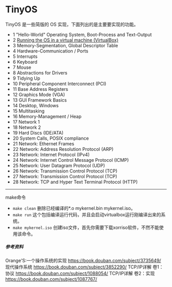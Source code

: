 # TinyOS

TinyOS 是一些简版的 OS 实现，下面列出的是主要要实现的功能。

- 1     "Hello-World" Operating System, Boot-Process and Text-Output
- 2	    [Running the OS in a virtual machine (VirtualBox)](./doc/1.md)
- 3	    Memory-Segmentation, Global Descriptor Table
- 4	    Hardware-Communication / Ports
- 5	    Interrupts
- 6	    Keyboard
- 7	    Mouse
- 8	    Abstractions for Drivers
- 9	    Tidying Up
- 10    Peripheral Component Interconnect (PCI)
- 11	Base Address Registers
- 12	Graphics Mode (VGA)
- 13	GUI Framework Basics
- 14	Desktop, Windows
- 15	Multitasking
- 16	Memory-Management / Heap
- 17	Network 1
- 18	Network 2
- 19	Hard Discs (IDE/ATA)
- 20	System Calls, POSIX compliance
- 21	Network: Ethernet Frames
- 22	Network: Address Resolution Protocol (ARP)
- 23	Network: Internet Protocol (IPv4)
- 24	Network: Internet Control Message Protocol (ICMP)
- 25	Network: User Datagram Protocol (UDP)
- 26	Network: Transmission Control Protocol (TCP)
- 27	Network: Transmission Control Protocol (TCP)
- 28	Network: TCP and Hyper Text Terminal Protocol (HTTP)
-------------------------
make命令
- `make clean`  删除已经编译的*.o mykernel.bin mykernel.iso。
- `make run`    这个包括编译运行代码，并且会启动virtualbox运行刚编译出来的系统。
- `make mykernel.iso`  创建iso文件，首先你需要下载xorriso软件，不然不能使用该命令。

##### 参考资料

Orange'S:一个操作系统的实现 https://book.douban.com/subject/3735649/
现代操作系统 https://book.douban.com/subject/3852290/
TCP/IP详解 卷1：协议 https://book.douban.com/subject/1088054/
TCP/IP详解 卷2：实现 https://book.douban.com/subject/1087767/
